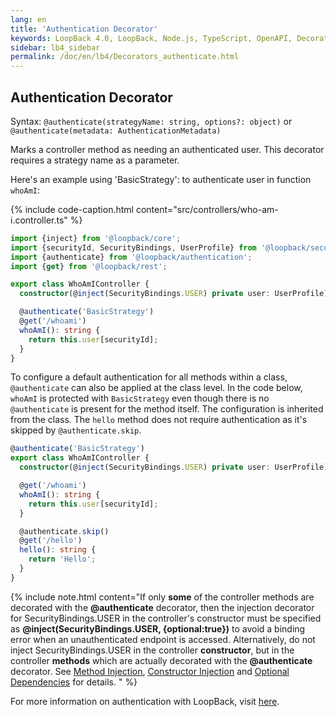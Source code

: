 ```yaml
---
lang: en
title: 'Authentication Decorator'
keywords: LoopBack 4.0, LoopBack, Node.js, TypeScript, OpenAPI, Decorator
sidebar: lb4_sidebar
permalink: /doc/en/lb4/Decorators_authenticate.html
---
```


## Authentication Decorator

Syntax: `@authenticate(strategyName: string, options?: object)` or
`@authenticate(metadata: AuthenticationMetadata)`

Marks a controller method as needing an authenticated user. This decorator
requires a strategy name as a parameter.

Here's an example using 'BasicStrategy': to authenticate user in function
`whoAmI`:

{% include code-caption.html content="src/controllers/who-am-i.controller.ts" %}

```ts
import {inject} from '@loopback/core';
import {securityId, SecurityBindings, UserProfile} from '@loopback/security';
import {authenticate} from '@loopback/authentication';
import {get} from '@loopback/rest';

export class WhoAmIController {
  constructor(@inject(SecurityBindings.USER) private user: UserProfile) {}

  @authenticate('BasicStrategy')
  @get('/whoami')
  whoAmI(): string {
    return this.user[securityId];
  }
}
```

To configure a default authentication for all methods within a class,
`@authenticate` can also be applied at the class level. In the code below,
`whoAmI` is protected with `BasicStrategy` even though there is no
`@authenticate` is present for the method itself. The configuration is inherited
from the class. The `hello` method does not require authentication as it's
skipped by `@authenticate.skip`.

```ts
@authenticate('BasicStrategy')
export class WhoAmIController {
  constructor(@inject(SecurityBindings.USER) private user: UserProfile) {}

  @get('/whoami')
  whoAmI(): string {
    return this.user[securityId];
  }

  @authenticate.skip()
  @get('/hello')
  hello(): string {
    return 'Hello';
  }
}
```

{% include note.html content="If only <b>some</b> of the controller methods are decorated with the <b>@authenticate</b> decorator, then the injection decorator for SecurityBindings.USER in the controller's constructor must be specified as <b>@inject(SecurityBindings.USER, {optional:true})</b> to avoid a binding error when an unauthenticated endpoint is accessed. Alternatively, do not inject SecurityBindings.USER in the controller <b>constructor</b>, but in the controller <b>methods</b> which are actually decorated with the <b>@authenticate</b> decorator. See [Method Injection](../Dependency-injection.md#method-injection), [Constructor Injection](../Dependency-injection.md#constructor-injection) and [Optional Dependencies](../Dependency-injection.md#optional-dependencies) for details.
" %}

For more information on authentication with LoopBack, visit
[here](../Loopback-component-authentication.md).
